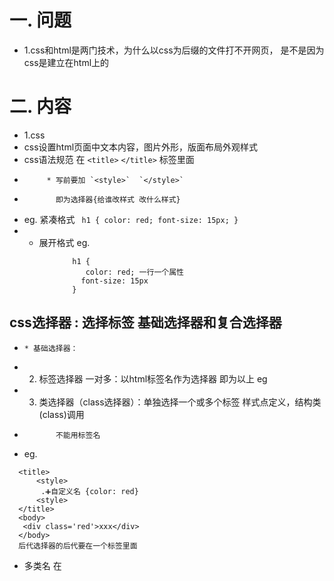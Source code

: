 # 一. 问题
- 1.css和html是两门技术，为什么以css为后缀的文件打不开网页，
是不是因为css是建立在html上的  

# 二. 内容
- 1.css
- css设置html页面中文本内容，图片外形，版面布局外观样式
- css语法规范 在 `<title>`  `</title>` 标签里面
-          * 写前要加 `<style>`  `</style>`
-            即为选择器{给谁改样式 改什么样式}
-  eg. 紧凑格式 ` h1 { color: red; font-size: 15px; }`
-    *  展开格式  eg.

```
              h1 {
                 color: red; 一行一个属性
                font-size: 15px
              }
```

## css选择器 : 选择标签   基础选择器和复合选择器

-     * 基础选择器：
- 2. 标签选择器  一对多：以html标签名作为选择器  即为以上 eg
- 3. 类选择器（class选择器）：单独选择一个或多个标签  样式点定义，结构类(class)调用
-            不能用标签名
- eg. 

```
  <title>
      <style>
       .➕自定义名 {color: red}
      <style> 
  </title>
  <body>  
   <div class='red'>xxx</div>
  </body> 
  后代选择器的后代要在一个标签里面
```

-  多类名
在<style>标签里面建立多个类，在<body>的class里面添加多个元素
- 4.id选择器：只能用一次
- 格式

```
 <style>
   #red {
      color: red
      }
 </style>
 <body>
   <div id="red">xxx</div>
 </body>
```

- 5. 通配符选择器: 可以选择页面中所有元素
